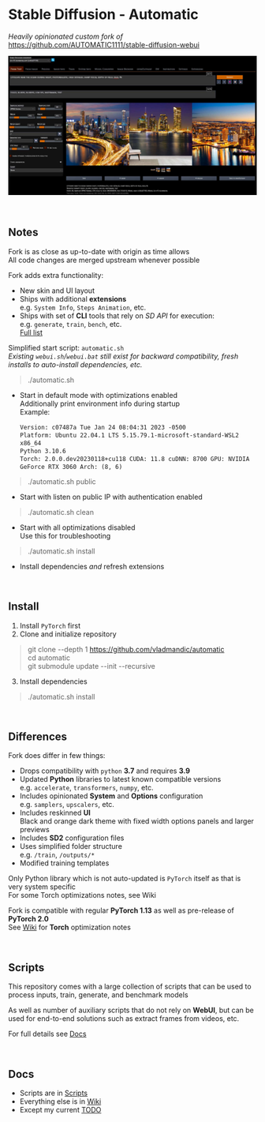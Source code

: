 # Stable Diffusion - Automatic

*Heavily opinionated custom fork of* <https://github.com/AUTOMATIC1111/stable-diffusion-webui>  

![](ui-screenshot.jpg)

<br>

## Notes

Fork is as close as up-to-date with origin as time allows  
All code changes are merged upstream whenever possible  

Fork adds extra functionality:
- New skin and UI layout  
- Ships with additional **extensions**  
  e.g. `System Info`, `Steps Animation`, etc.  
- Ships with set of **CLI** tools that rely on *SD API* for execution:  
  e.g. `generate`, `train`, `bench`, etc.  
  [Full list](<cli/>)

Simplified start script: `automatic.sh`  
*Existing `webui.sh`/`webui.bat` still exist for backward compatibility, fresh installs to auto-install dependencies, etc.*  

> ./automatic.sh  

- Start in default mode with optimizations enabled  
  Additionally print environment info during startup  
  Example:  

      Version: c07487a Tue Jan 24 08:04:31 2023 -0500
      Platform: Ubuntu 22.04.1 LTS 5.15.79.1-microsoft-standard-WSL2 x86_64
      Python 3.10.6
      Torch: 2.0.0.dev20230118+cu118 CUDA: 11.8 cuDNN: 8700 GPU: NVIDIA GeForce RTX 3060 Arch: (8, 6)

> ./automatic.sh public  

- Start with listen on public IP with authentication enabled

> ./automatic.sh clean  

- Start with all optimizations disabled  
  Use this for troubleshooting  

> ./automatic.sh install

- Install dependencies *and* refresh extensions  

<br>  

## Install

1. Install `PyTorch` first
2. Clone and initialize repository

> git clone --depth 1 https://github.com/vladmandic/automatic  
> cd automatic  
> git submodule update --init --recursive  

3. Install dependencies

> ./automatic.sh install  

<br>

## Differences

Fork does differ in few things:
- Drops compatibility with `python` **3.7** and requires **3.9**  
- Updated **Python** libraries to latest known compatible versions  
  e.g. `accelerate`, `transformers`, `numpy`, etc.  
- Includes opinionated **System** and **Options** configuration  
  e.g. `samplers`, `upscalers`, etc.  
- Includes reskinned **UI**  
  Black and orange dark theme with fixed width options panels and larger previews  
- Includes **SD2** configuration files  
- Uses simplified folder structure  
  e.g. `/train`, `/outputs/*`  
- Modified training templates  

Only Python library which is not auto-updated is `PyTorch` itself as that is very system specific  
For some Torch optimizations notes, see Wiki

Fork is compatible with regular **PyTorch 1.13** as well as pre-release of **PyTorch 2.0**  
See [Wiki](https://github.com/vladmandic/automatic/wiki) for **Torch** optimization notes

<br>

## Scripts

This repository comes with a large collection of scripts that can be used to process inputs, train, generate, and benchmark models  

As well as number of auxiliary scripts that do not rely on **WebUI**, but can be used for end-to-end solutions such as extract frames from videos, etc.  

For full details see [Docs](cli/README.md)

<br>

## Docs

- Scripts are in [Scripts](cli/README.md)  
- Everything else is in [Wiki](https://github.com/vladmandic/automatic/wiki)  
- Except my current [TODO](TODO.md)  
